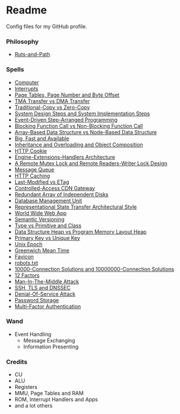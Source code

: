 # Readme
Config files for my GitHub profile.

### Philosophy
- [Ruts-and-Path](https://github.com/hcpty/ruts-and-path)

### Spells
- [Computer](https://github.com/hcpty/computer)
- [Interrupts](https://github.com/hcpty/interrupts)
- [Page Tables, Page Number and Byte Offset](https://github.com/hcpty/page-tables-page-number-and-byte-offset)
- [TMA Transfer vs DMA Transfer](https://github.com/hcpty/tma-transfer-vs-dma-transfer)
- [Traditional-Copy vs Zero-Copy](https://github.com/hcpty/traditional-copy-vs-zero-copy)
- [System Design Steps and System Implementation Steps](https://github.com/hcpty/system-design-steps-and-system-implementation-steps)
- [Event-Driven Step-Arranged Programming](https://github.com/hcpty/event-driven-step-arranged-programming)
- [Blocking Function Call vs Non-Blocking Function Call](https://github.com/hcpty/blocking-function-call-vs-non-blocking-function-call)
- [Array-Based Data Structure vs Node-Based Data Structure](https://github.com/hcpty/array-based-data-structure-vs-node-based-data-structure)
- [Big, Fast and Available](https://github.com/hcpty/big-fast-and-available)
- [Inheritance and Overloading and Object Composition](https://github.com/hcpty/inheritance-and-overloading-and-object-composition)
- [HTTP Cookie](https://github.com/hcpty/http-cookie)
- [Engine-Extensions-Handlers Architecture](https://github.com/hcpty/engine-extensions-handlers-architecture)
- [A Remote Mutex Lock and Remote Readers-Writer Lock Design](https://github.com/hcpty/a-remote-mutex-lock-and-remote-readers-writer-lock-design)
- [Message Queue](https://github.com/hcpty/message-queue)
- [HTTP Caching](https://github.com/hcpty/HTTP-Caching)
- [Last-Modified vs ETag](https://github.com/hcpty/last-modified-vs-etag)
- [Controlled-Access CDN Gateway](https://github.com/hcpty/controlled-access-cdn-gateway)
- [Redundant Array of Independent Disks](https://github.com/hcpty/redundant-array-of-independent-disks)
- [Database Management Unit](https://github.com/hcpty/database-management-unit)
- [Representational State Transfer Architectural Style](https://github.com/hcpty/representational-state-transfer-architectural-style)
- [World Wide Web App](https://github.com/hcpty/world-wide-web-app)
- [Semantic Versioning](https://github.com/hcpty/semantic-versioning)
- [Type vs Primitive and Class](https://github.com/hcpty/type-vs-primitive-and-class)
- [Data Structure Heap vs Program Memory Layout Heap](https://github.com/hcpty/data-structure-heap-vs-program-memory-layout-heap)
- [Primary Key vs Unique Key](https://github.com/hcpty/primary-key-vs-unique-key)
- [Unix Epoch](https://github.com/hcpty/unix-epoch)
- [Greenwich Mean Time](https://github.com/hcpty/greenwich-mean-time)
- [Favicon](https://github.com/hcpty/favicon)
- [robots.txt](https://github.com/hcpty/robots.txt)
- [10000-Connection Solutions and 10000000-Connection Solutions](https://github.com/hcpty/10000-connection-solutions-and-10000000-connection-solutions)
- [12 Factors](https://github.com/hcpty/12-factors)
- [Man-In-The-Middle Attack](https://github.com/hcpty/man-in-the-middle-attack)
- [SSH, TLS and DNSSEC](https://github.com/hcpty/ssh-tls-and-dnssec)
- [Denial-Of-Service Attack](https://github.com/hcpty/denial-of-service-attack)
- [Password Storage](https://github.com/hcpty/password-storage)
- [Multi-Factor Authentication](https://github.com/hcpty/multi-factor-authentication)

### Wand
- Event Handling
  - Message Exchanging
  - Information Presenting

### Credits
- CU
- ALU
- Registers
- MMU, Page Tables and RAM
- ROM, Interrupt Handlers and Apps
- and a lot others
